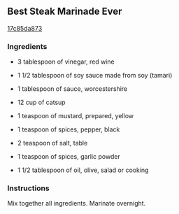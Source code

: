 ## Best Steak Marinade Ever

[17c85da873](http://www.food.com/recipe/best-steak-marinade-ever-521859)

### Ingredients

 - 3 tablespoon of vinegar, red wine

 - 1 1/2 tablespoon of soy sauce made from soy (tamari)

 - 1 tablespoon of sauce, worcestershire

 - 12 cup of catsup

 - 1 teaspoon of mustard, prepared, yellow

 - 1 teaspoon of spices, pepper, black

 - 2 teaspoon of salt, table

 - 1 teaspoon of spices, garlic powder

 - 1 1/2 tablespoon of oil, olive, salad or cooking

### Instructions

Mix together all ingredients. Marinate overnight.